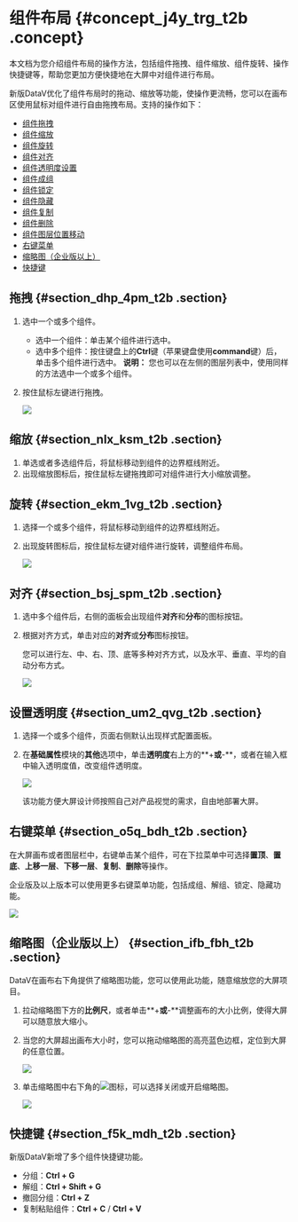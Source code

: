 # 组件布局 {#concept_j4y_trg_t2b .concept}

本文档为您介绍组件布局的操作方法，包括组件拖拽、组件缩放、组件旋转、操作快捷键等，帮助您更加方便快捷地在大屏中对组件进行布局。

新版DataV优化了组件布局时的拖动、缩放等功能，使操作更流畅，您可以在画布区使用鼠标对组件进行自由拖拽布局。支持的操作如下：

-   [组件拖拽](#)
-   [组件缩放](#)
-   [组件旋转](#)
-   [组件对齐](#)
-   [组件透明度设置](#)
-   [组件成组](intl.zh-CN/用户指南/管理组件/成组组件.md#)
-   [组件锁定](intl.zh-CN/用户指南/管理组件/锁定组件.md#)
-   [组件隐藏](intl.zh-CN/用户指南/管理组件/隐藏组件.md#)
-   [组件复制](intl.zh-CN/用户指南/管理组件/复制组件.md#)
-   [组件删除](intl.zh-CN/用户指南/管理组件/删除组件.md#)
-   [组件图层位置移动](intl.zh-CN/用户指南/管理界面编辑器/图层管理/组件图层位置移动.md#)
-   [右键菜单](#)
-   [缩略图（企业版以上）](#)
-   [快捷键](#)

## 拖拽 {#section_dhp_4pm_t2b .section}

1.  选中一个或多个组件。

    -   选中一个组件：单击某个组件进行选中。
    -   选中多个组件：按住键盘上的**Ctrl**键（苹果键盘使用**command**键）后，单击多个组件进行选中。
    **说明：** 您也可以在左侧的图层列表中，使用同样的方法选中一个或多个组件。

2.  按住鼠标左键进行拖拽。

    ![](images/9209_zh-CN.gif)


## 缩放 {#section_nlx_ksm_t2b .section}

1.  单选或者多选组件后，将鼠标移动到组件的边界框线附近。
2.  出现缩放图标后，按住鼠标左键拖拽即可对组件进行大小缩放调整。

## 旋转 {#section_ekm_1vg_t2b .section}

1.  选择一个或多个组件，将鼠标移动到组件的边界框线附近。
2.  出现旋转图标后，按住鼠标左键对组件进行旋转，调整组件布局。

    ![](images/9211_zh-CN.gif)


## 对齐 {#section_bsj_spm_t2b .section}

1.  选中多个组件后，右侧的面板会出现组件**对齐**和**分布**的图标按钮。
2.  根据对齐方式，单击对应的**对齐**或**分布**图标按钮。

    您可以进行左、中、右、顶、底等多种对齐方式，以及水平、垂直、平均的自动分布方式。

    ![](http://static-aliyun-doc.oss-cn-hangzhou.aliyuncs.com/assets/img/17372/15598032639243_zh-CN.png)


## 设置透明度 {#section_um2_qvg_t2b .section}

1.  选择一个或多个组件，页面右侧默认出现样式配置面板。
2.  在**基础属性**模块的**其他**选项中，单击**透明度**右上方的**+**或**-**，或者在输入框中输入透明度值，改变组件透明度。

    ![](http://static-aliyun-doc.oss-cn-hangzhou.aliyuncs.com/assets/img/17372/15598032639212_zh-CN.png)

    该功能方便大屏设计师按照自己对产品视觉的需求，自由地部署大屏。


## 右键菜单 {#section_o5q_bdh_t2b .section}

在大屏画布或者图层栏中，右键单击某个组件，可在下拉菜单中可选择**置顶**、**置底**、**上移一层**、**下移一层**、**复制**、**删除**等操作。

企业版及以上版本可以使用更多右键菜单功能，包括成组、解组、锁定、隐藏功能。

![](http://static-aliyun-doc.oss-cn-hangzhou.aliyuncs.com/assets/img/17372/15598032639221_zh-CN.png)

## 缩略图（企业版以上） {#section_ifb_fbh_t2b .section}

DataV在画布右下角提供了缩略图功能，您可以使用此功能，随意缩放您的大屏项目。

1.  拉动缩略图下方的**比例尺**，或者单击**+**或**-**调整画布的大小比例，使得大屏可以随意放大缩小。
2.  当您的大屏超出画布大小时，您可以拖动缩略图的高亮蓝色边框，定位到大屏的任意位置。

    ![](http://static-aliyun-doc.oss-cn-hangzhou.aliyuncs.com/assets/img/17372/15598032639219_zh-CN.png)

3.  单击缩略图中右下角的![](http://static-aliyun-doc.oss-cn-hangzhou.aliyuncs.com/assets/img/17372/155980326310617_zh-CN.png)图标，可以选择关闭或开启缩略图。

    ![](images/9220_zh-CN.gif)


## 快捷键 {#section_f5k_mdh_t2b .section}

新版DataV新增了多个组件快捷键功能。

-   分组：**Ctrl + G**
-   解组：**Ctrl + Shift + G**
-   撤回分组：**Ctrl + Z**
-   复制粘贴组件：**Ctrl + C** / **Ctrl + V**

